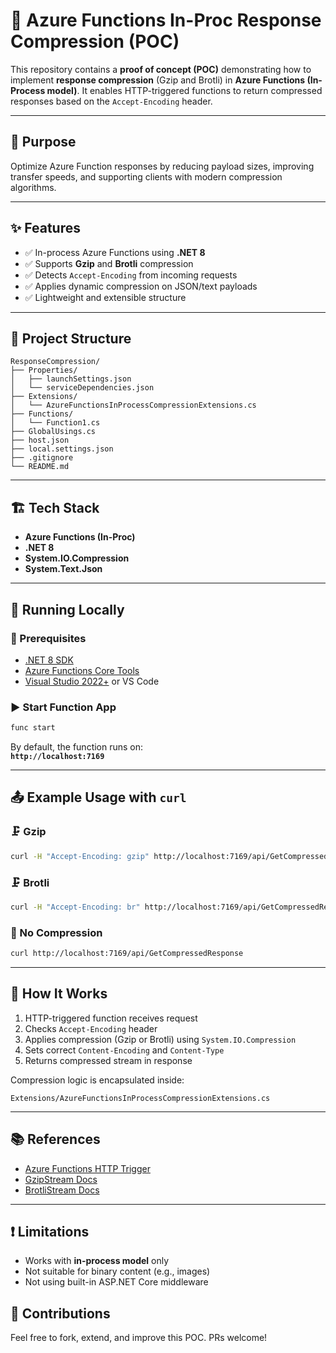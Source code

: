 
# 🚀 Azure Functions In-Proc Response Compression (POC)

This repository contains a **proof of concept (POC)** demonstrating how to implement **response compression** (Gzip and Brotli) in **Azure Functions (In-Process model)**. It enables HTTP-triggered functions to return compressed responses based on the `Accept-Encoding` header.

---

## 📌 Purpose

Optimize Azure Function responses by reducing payload sizes, improving transfer speeds, and supporting clients with modern compression algorithms.

---

## ✨ Features

- ✅ In-process Azure Functions using **.NET 8**
- ✅ Supports **Gzip** and **Brotli** compression
- ✅ Detects `Accept-Encoding` from incoming requests
- ✅ Applies dynamic compression on JSON/text payloads
- ✅ Lightweight and extensible structure

---

## 🧱 Project Structure

```
ResponseCompression/
├── Properties/
│   ├── launchSettings.json
│   └── serviceDependencies.json
├── Extensions/
│   └── AzureFunctionsInProcessCompressionExtensions.cs
├── Functions/
│   └── Function1.cs
├── GlobalUsings.cs
├── host.json
├── local.settings.json
├── .gitignore
└── README.md
```

---

## 🏗️ Tech Stack

- **Azure Functions (In-Proc)**
- **.NET 8**
- **System.IO.Compression**
- **System.Text.Json**

---

## 🚀 Running Locally

### 🔧 Prerequisites

- [.NET 8 SDK](https://dotnet.microsoft.com/download/dotnet/8.0)
- [Azure Functions Core Tools](https://learn.microsoft.com/azure/azure-functions/functions-run-local)
- [Visual Studio 2022+](https://visualstudio.microsoft.com/) or VS Code

### ▶️ Start Function App

```bash
func start
```

By default, the function runs on:  
**`http://localhost:7169`**

---

## 📤 Example Usage with `curl`

### 🗜️ Gzip

```bash
curl -H "Accept-Encoding: gzip" http://localhost:7169/api/GetCompressedResponse --output response.gz
```

### 🗜️ Brotli

```bash
curl -H "Accept-Encoding: br" http://localhost:7169/api/GetCompressedResponse --output response.br
```

### 🧾 No Compression

```bash
curl http://localhost:7169/api/GetCompressedResponse
```

---

## 🧠 How It Works

1. HTTP-triggered function receives request
2. Checks `Accept-Encoding` header
3. Applies compression (Gzip or Brotli) using `System.IO.Compression`
4. Sets correct `Content-Encoding` and `Content-Type`
5. Returns compressed stream in response

Compression logic is encapsulated inside:
```
Extensions/AzureFunctionsInProcessCompressionExtensions.cs
```

---

## 📚 References

- [Azure Functions HTTP Trigger](https://learn.microsoft.com/en-us/azure/azure-functions/functions-bindings-http-webhook)
- [GzipStream Docs](https://learn.microsoft.com/en-us/dotnet/api/system.io.compression.gzipstream)
- [BrotliStream Docs](https://learn.microsoft.com/en-us/dotnet/api/system.io.compression.brotlistream)

---

## ❗ Limitations

- Works with **in-process model** only
- Not suitable for binary content (e.g., images)
- Not using built-in ASP.NET Core middleware



## 🙌 Contributions

Feel free to fork, extend, and improve this POC. PRs welcome!
